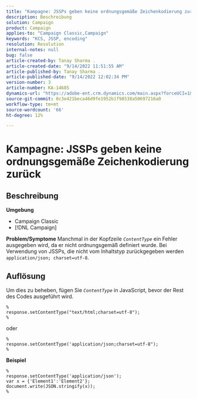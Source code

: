 ```yaml
---
title: "Kampagne: JSSPs geben keine ordnungsgemäße Zeichenkodierung zurück"
description: Beschreibung
solution: Campaign
product: Campaign
applies-to: "Campaign Classic,Campaign"
keywords: "KCS, JSSP, encoding"
resolution: Resolution
internal-notes: null
bug: false
article-created-by: Tanay Sharma .
article-created-date: "9/14/2022 11:51:55 AM"
article-published-by: Tanay Sharma .
article-published-date: "9/14/2022 12:02:34 PM"
version-number: 3
article-number: KA-14685
dynamics-url: "https://adobe-ent.crm.dynamics.com/main.aspx?forceUCI=1&pagetype=entityrecord&etn=knowledgearticle&id=42acc49e-2334-ed11-9db1-002248086735"
source-git-commit: 0c3e421beca46d9fe1952b1f98538a50697216a0
workflow-type: tm+mt
source-wordcount: '66'
ht-degree: 12%

---
```


# Kampagne: JSSPs geben keine ordnungsgemäße Zeichenkodierung zurück

## Beschreibung

<b>Umgebung</b>
- Campaign Classic
- [!DNL Campaign]



<b>Problem/Symptome</b>
Manchmal in der Kopfzeile *`ContentType`* ein Fehler ausgegeben wird, da er nicht ordnungsgemäß definiert wurde. Bei Verwendung von JSSPs, die nicht vom Inhaltstyp zurückgegeben werden `application/json; charset=utf-8`.


## Auflösung


Um dies zu beheben, fügen Sie *`ContentType`* in JavaScript, bevor der Rest des Codes ausgeführt wird.


```
%
response.setContentType("text/html;charset=utf-8");
%
```




oder




```
%
response.setContentType('application/json;charset=utf-8");
%
```


<b>Beispiel</b>


```
%
response.setContentType('application/json');
var x = {'Element1':'Element2'};
document.write(JSON.stringify(x));
%
```

